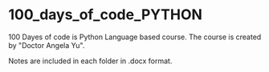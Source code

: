 # 100_days_of_code_PYTHON
100 Dayes of code is Python Language based course. The course is created by "Doctor Angela Yu".

Notes are included in each folder in .docx format.
